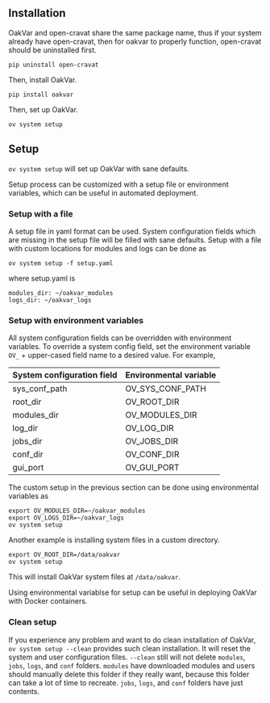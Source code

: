 ## Installation

OakVar and open-cravat share the same package name, thus if your system already have open-cravat, then for oakvar to properly function, open-cravat should be uninstalled first.

    pip uninstall open-cravat

Then, install OakVar.

    pip install oakvar

Then, set up OakVar.

    ov system setup

## Setup

`ov system setup` will set up OakVar with sane defaults.

Setup process can be customized with a setup file or environment variables, which can be useful in automated deployment.

### Setup with a file

A setup file in yaml format can be used. System configuration fields which are missing in the setup file will be filled with sane defaults. Setup with a file with custom locations for modules and logs can be done as

    ov system setup -f setup.yaml

where setup.yaml is

    modules_dir: ~/oakvar_modules
    logs_dir: ~/oakvar_logs

### Setup with environment variables

All system configuration fields can be overridden with environment variables. To override a system config field, set the environment variable `OV_` + upper-cased field name to a desired value. For example, 

System configuration field | Environmental variable |
---------------------------|--------------|
sys_conf_path | OV_SYS_CONF_PATH |
root_dir | OV_ROOT_DIR |
modules_dir | OV_MODULES_DIR |
log_dir | OV_LOG_DIR |
jobs_dir | OV_JOBS_DIR |
conf_dir | OV_CONF_DIR |
gui_port | OV_GUI_PORT |

The custom setup in the previous section can be done using environmental variables as

    export OV_MODULES_DIR=~/oakvar_modules
    export OV_LOGS_DIR=~/oakvar_logs
    ov system setup

Another example is installing system files in a custom directory.

    export OV_ROOT_DIR=/data/oakvar
    ov system setup

This will install OakVar system files at `/data/oakvar`.

Using environmental variablse for setup can be useful in deploying OakVar with Docker containers.

### Clean setup

If you experience any problem and want to do clean installation of OakVar, `ov system setup --clean` provides such clean installation. It will reset the system and user configuration files. `--clean` still will not delete `modules`, `jobs`, `logs`, and `conf` folders. `modules` have downloaded modules and users should manually delete this folder if they really want, because this folder can take a lot of time to recreate. `jobs`, `logs`, and `conf` folders have just contents.

